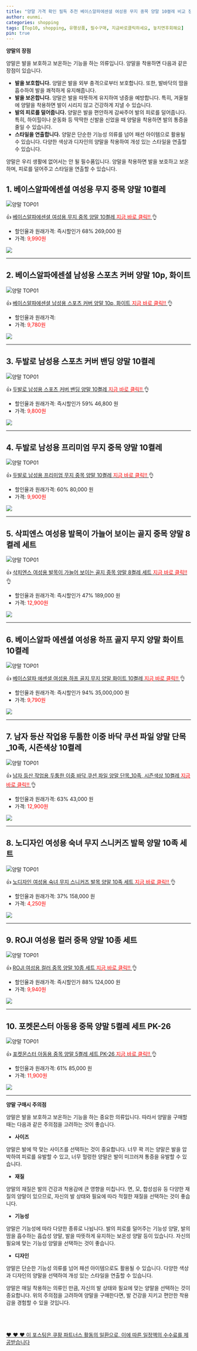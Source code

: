 ```yaml
---
title: "양말 가격 확인 필독 추천 베이스알파에센셜 여성용 무지 중목 양말 10켤레 비교 장점 구매가이드"
author: eunmi.
categories: shopping
tags: [Top10, shopping, 유행상품, 필수구매, 지금바로클릭하세요, 놓치면후회해요]
pin: true
---
```

**양말의 장점**

양말은 발을 보호하고 보온하는 기능을 하는 의류입니다. 양말을 착용하면 다음과 같은 장점이 있습니다.

* **발을 보호합니다.** 양말은 발을 외부 충격으로부터 보호합니다. 또한, 발바닥의 땀을 흡수하여 발을 쾌적하게 유지해줍니다.
* **발을 보온합니다.** 양말은 발을 따뜻하게 유지하여 냉증을 예방합니다. 특히, 겨울철에 양말을 착용하면 발이 시리지 않고 건강하게 지낼 수 있습니다.
* **발의 피로를 덜어줍니다.** 양말은 발을 편안하게 감싸주어 발의 피로를 덜어줍니다. 특히, 하이힐이나 운동화 등 딱딱한 신발을 신었을 때 양말을 착용하면 발의 통증을 줄일 수 있습니다.
* **스타일을 연출합니다.** 양말은 단순한 기능성 의류를 넘어 패션 아이템으로 활용될 수 있습니다. 다양한 색상과 디자인의 양말을 착용하여 개성 있는 스타일을 연출할 수 있습니다.

양말은 우리 생활에 없어서는 안 될 필수품입니다. 양말을 착용하면 발을 보호하고 보온하며, 피로를 덜어주고 스타일을 연출할 수 있습니다.

   

## 1. 베이스알파에센셜 여성용 무지 중목 양말 10켤레

![양말 TOP01](https://thumbnail9.coupangcdn.com/thumbnails/remote/230x230ex/image/retail/images/1210191000741428-e47ea6a5-6789-4323-9d18-7f156eaebe1b.JPG)


👍 [베이스알파에센셜 여성용 무지 중목 양말 10켤레 <font color=red> 지금 바로 클릭!! </font> ](https://link.coupang.com/re/AFFSDP?lptag=AF3617701&subid=GithubCoopas&pageKey=1806346903&traceid=V0-153&itemId=3073576081&vendorItemId=71061481481) 👌 


- 할인율과 원래가격: 즉시할인가 68%  269,000   원
- 가격: <span style='color:red'>9,990원</span>

[![](/discount_price.png)](https://link.coupang.com/re/AFFSDP?lptag=AF3617701&subid=GithubCoopas&pageKey=1806346903&traceid=V0-153&itemId=3073576081&vendorItemId=71061481481)

---


   

## 2. 베이스알파에센셜 남성용 스포츠 커버 양말 10p, 화이트

![양말 TOP01](https://thumbnail8.coupangcdn.com/thumbnails/remote/230x230ex/image/retail/images/5828637879199-c5743b1f-0c28-45a2-bdc6-2b3f3b4f1085.jpg)


👍 [베이스알파에센셜 남성용 스포츠 커버 양말 10p, 화이트 <font color=red> 지금 바로 클릭!! </font> ](https://link.coupang.com/re/AFFSDP?lptag=AF3617701&subid=GithubCoopas&pageKey=234431816&traceid=V0-153&itemId=744532237&vendorItemId=4879296392) 👌 


- 할인율과 원래가격: 
- 가격: <span style='color:red'>9,780원</span>

[![](/discount_price.png)](https://link.coupang.com/re/AFFSDP?lptag=AF3617701&subid=GithubCoopas&pageKey=234431816&traceid=V0-153&itemId=744532237&vendorItemId=4879296392)

---


   

## 3. 두발로 남성용 스포츠 커버 밴딩 양말 10켤레

![양말 TOP01](https://thumbnail8.coupangcdn.com/thumbnails/remote/230x230ex/image/retail/images/1757067898399982-c150c742-e406-4f93-9e93-5e9bc97735ca.jpg)


👍 [두발로 남성용 스포츠 커버 밴딩 양말 10켤레 <font color=red> 지금 바로 클릭!! </font> ](https://link.coupang.com/re/AFFSDP?lptag=AF3617701&subid=GithubCoopas&pageKey=113166354&traceid=V0-153&itemId=339960370&vendorItemId=3834380496) 👌 


- 할인율과 원래가격: 즉시할인가 59%  46,800   원
- 가격: <span style='color:red'>9,800원</span>

[![](/discount_price.png)](https://link.coupang.com/re/AFFSDP?lptag=AF3617701&subid=GithubCoopas&pageKey=113166354&traceid=V0-153&itemId=339960370&vendorItemId=3834380496)

---


   

## 4. 두발로 남성용 프리미엄 무지 중목 양말 10켤레

![양말 TOP01](https://thumbnail8.coupangcdn.com/thumbnails/remote/230x230ex/image/retail/images/3646639073713897-1a467828-6faf-410e-b97a-68d0d2839b9f.jpg)


👍 [두발로 남성용 프리미엄 무지 중목 양말 10켤레 <font color=red> 지금 바로 클릭!! </font> ](https://link.coupang.com/re/AFFSDP?lptag=AF3617701&subid=GithubCoopas&pageKey=247093177&traceid=V0-153&itemId=782617593&vendorItemId=4981519192) 👌 


- 할인율과 원래가격: 60%  80,000   원
- 가격: <span style='color:red'>9,900원</span>

[![](/discount_price.png)](https://link.coupang.com/re/AFFSDP?lptag=AF3617701&subid=GithubCoopas&pageKey=247093177&traceid=V0-153&itemId=782617593&vendorItemId=4981519192)

---


   

## 5. 삭피엔스 여성용 발목이 가늘어 보이는 골지 중목 양말 8켤레 세트

![양말 TOP01](https://thumbnail9.coupangcdn.com/thumbnails/remote/230x230ex/image/retail/images/113038713351100-8772c96f-83dd-40e4-aca9-9ba48e5ac138.jpg)


👍 [삭피엔스 여성용 발목이 가늘어 보이는 골지 중목 양말 8켤레 세트 <font color=red> 지금 바로 클릭!! </font> ](https://link.coupang.com/re/AFFSDP?lptag=AF3617701&subid=GithubCoopas&pageKey=2269709378&traceid=V0-153&itemId=3892163123&vendorItemId=71876782039) 👌 


- 할인율과 원래가격: 즉시할인가 47%  189,000   원
- 가격: <span style='color:red'>12,900원</span>

[![](/discount_price.png)](https://link.coupang.com/re/AFFSDP?lptag=AF3617701&subid=GithubCoopas&pageKey=2269709378&traceid=V0-153&itemId=3892163123&vendorItemId=71876782039)

---


   

## 6. 베이스알파 에센셜 여성용 하프 골지 무지 양말 화이트 10켤레

![양말 TOP01](https://thumbnail8.coupangcdn.com/thumbnails/remote/230x230ex/image/retail/images/5941995338331-b1ab3a85-d040-48f1-8edd-32be91fda043.jpg)


👍 [베이스알파 에센셜 여성용 하프 골지 무지 양말 화이트 10켤레 <font color=red> 지금 바로 클릭!! </font> ](https://link.coupang.com/re/AFFSDP?lptag=AF3617701&subid=GithubCoopas&pageKey=322623848&traceid=V0-153&itemId=1033411744&vendorItemId=5483589084) 👌 


- 할인율과 원래가격: 즉시할인가 94%  35,000,000   원
- 가격: <span style='color:red'>9,790원</span>

[![](/discount_price.png)](https://link.coupang.com/re/AFFSDP?lptag=AF3617701&subid=GithubCoopas&pageKey=322623848&traceid=V0-153&itemId=1033411744&vendorItemId=5483589084)

---


   

## 7. 남자 등산 작업용 두툼한 이중 바닥 쿠션 파일 양말 단목_10족, 시즌색상 10켤레

![양말 TOP01](https://thumbnail7.coupangcdn.com/thumbnails/remote/230x230ex/image/vendor_inventory/6b15/d0ad37d3fbed20e012cba63d769bbc6534270215285091a03ffff905715b.jpg)


👍 [남자 등산 작업용 두툼한 이중 바닥 쿠션 파일 양말 단목_10족, 시즌색상 10켤레 <font color=red> 지금 바로 클릭!! </font> ](https://link.coupang.com/re/AFFSDP?lptag=AF3617701&subid=GithubCoopas&pageKey=2311185971&traceid=V0-153&itemId=3986146786&vendorItemId=71970454921) 👌 


- 할인율과 원래가격: 63%  43,000   원
- 가격: <span style='color:red'>12,900원</span>

[![](/discount_price.png)](https://link.coupang.com/re/AFFSDP?lptag=AF3617701&subid=GithubCoopas&pageKey=2311185971&traceid=V0-153&itemId=3986146786&vendorItemId=71970454921)

---


   

## 8. 노디자인 여성용 숙녀 무지 스니커즈 발목 양말 10족 세트

![양말 TOP01](https://thumbnail10.coupangcdn.com/thumbnails/remote/230x230ex/image/retail/images/4542199109182273-86586f42-048b-4707-8335-12e93ec1de0a.jpg)


👍 [노디자인 여성용 숙녀 무지 스니커즈 발목 양말 10족 세트 <font color=red> 지금 바로 클릭!! </font> ](https://link.coupang.com/re/AFFSDP?lptag=AF3617701&subid=GithubCoopas&pageKey=253169515&traceid=V0-153&itemId=796832037&vendorItemId=5023375265) 👌 


- 할인율과 원래가격: 37%  158,000   원
- 가격: <span style='color:red'>4,250원</span>

[![](/discount_price.png)](https://link.coupang.com/re/AFFSDP?lptag=AF3617701&subid=GithubCoopas&pageKey=253169515&traceid=V0-153&itemId=796832037&vendorItemId=5023375265)

---


   

## 9. ROJI 여성용 컬러 중목 양말 10종 세트

![양말 TOP01](https://thumbnail6.coupangcdn.com/thumbnails/remote/230x230ex/image/retail/images/380040094942786-46c8f83d-5844-45d3-b75a-e5ef5df24827.jpg)


👍 [ROJI 여성용 컬러 중목 양말 10종 세트 <font color=red> 지금 바로 클릭!! </font> ](https://link.coupang.com/re/AFFSDP?lptag=AF3617701&subid=GithubCoopas&pageKey=6036627254&traceid=V0-153&itemId=11023603539&vendorItemId=80744031468) 👌 


- 할인율과 원래가격: 즉시할인가 88%  124,000   원
- 가격: <span style='color:red'>9,940원</span>

[![](/discount_price.png)](https://link.coupang.com/re/AFFSDP?lptag=AF3617701&subid=GithubCoopas&pageKey=6036627254&traceid=V0-153&itemId=11023603539&vendorItemId=80744031468)

---


   

## 10. 포켓몬스터 아동용 중목 양말 5켤레 세트 PK-26

![양말 TOP01](https://thumbnail6.coupangcdn.com/thumbnails/remote/230x230ex/image/rs_quotation_api/a7m0adn2/34069d95caff473a851d91e2bbaaf94f.jpg)


👍 [포켓몬스터 아동용 중목 양말 5켤레 세트 PK-26 <font color=red> 지금 바로 클릭!! </font> ](https://link.coupang.com/re/AFFSDP?lptag=AF3617701&subid=GithubCoopas&pageKey=7593089400&traceid=V0-153&itemId=20068859468&vendorItemId=87164673781) 👌 


- 할인율과 원래가격: 61%  85,000   원
- 가격: <span style='color:red'>11,900원</span>

[![](/discount_price.png)](https://link.coupang.com/re/AFFSDP?lptag=AF3617701&subid=GithubCoopas&pageKey=7593089400&traceid=V0-153&itemId=20068859468&vendorItemId=87164673781)

---
**양말 구매시 주의점**

양말은 발을 보호하고 보온하는 기능을 하는 중요한 의류입니다. 따라서 양말을 구매할 때는 다음과 같은 주의점을 고려하는 것이 좋습니다.

* **사이즈**

양말은 발에 딱 맞는 사이즈를 선택하는 것이 중요합니다. 너무 꽉 끼는 양말은 발을 압박하여 피로를 유발할 수 있고, 너무 헐렁한 양말은 발이 미끄러져 통증을 유발할 수 있습니다.

* **재질**

양말의 재질은 발의 건강과 착용감에 큰 영향을 미칩니다. 면, 모, 합성섬유 등 다양한 재질의 양말이 있으므로, 자신의 발 상태와 필요에 따라 적절한 재질을 선택하는 것이 좋습니다.

* **기능성**

양말은 기능성에 따라 다양한 종류로 나뉩니다. 발의 피로를 덜어주는 기능성 양말, 발의 땀을 흡수하는 흡습성 양말, 발을 따뜻하게 유지하는 보온성 양말 등이 있습니다. 자신의 필요에 맞는 기능성 양말을 선택하는 것이 좋습니다.

* **디자인**

양말은 단순한 기능성 의류를 넘어 패션 아이템으로도 활용될 수 있습니다. 다양한 색상과 디자인의 양말을 선택하여 개성 있는 스타일을 연출할 수 있습니다.

양말은 매일 착용하는 의류인 만큼, 자신의 발 상태와 필요에 맞는 양말을 선택하는 것이 중요합니다. 위의 주의점을 고려하여 양말을 구매한다면, 발 건강을 지키고 편안한 착용감을 경험할 수 있을 것입니다.<br><br><br><br><br> [ ❤ ❤ ❤ 이 포스팅은 쿠팡 파트너스 활동의 일환으로, 이에 따른 일정액의 수수료를 제공받습니다](https://link.coupang.com/a/bcEFyh)